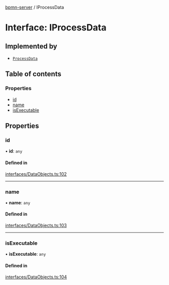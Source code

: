 [bpmn-server](../readme.md) / IProcessData

# Interface: IProcessData

## Implemented by

- [`ProcessData`](../classes/ProcessData.md)

## Table of contents

### Properties

- [id](IProcessData.md#id)
- [name](IProcessData.md#name)
- [isExecutable](IProcessData.md#isexecutable)

## Properties

### id

• **id**: `any`

#### Defined in

[interfaces/DataObjects.ts:102](https://github.com/bpmnServer/bpmn-server/blob/6f144fc/src/interfaces/DataObjects.ts#L102)

___

### name

• **name**: `any`

#### Defined in

[interfaces/DataObjects.ts:103](https://github.com/bpmnServer/bpmn-server/blob/6f144fc/src/interfaces/DataObjects.ts#L103)

___

### isExecutable

• **isExecutable**: `any`

#### Defined in

[interfaces/DataObjects.ts:104](https://github.com/bpmnServer/bpmn-server/blob/6f144fc/src/interfaces/DataObjects.ts#L104)
